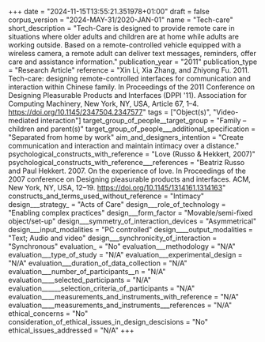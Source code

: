 +++
date = "2024-11-15T13:55:21.351978+01:00"
draft = false
corpus_version = "2024-MAY-31/2020-JAN-01"
name = "Tech-care"
short_description = "Tech-Care is designed to provide remote care in situations where older adults and children are at home while adults are working outside. Based on a remote-controlled vehicle equipped with a wireless camera, a remote adult can deliver text messages, reminders, offer care and assistance information."
publication_year = "2011"
publication_type = "Research Article"
reference = "Xin Li, Xia Zhang, and Zhiyong Fu. 2011. Tech-care: designing remote-controlled interfaces for communication and interaction within Chinese family. In Proceedings of the 2011 Conference on Designing Pleasurable Products and Interfaces (DPPI '11). Association for Computing Machinery, New York, NY, USA, Article 67, 1–4. https://doi.org/10.1145/2347504.2347577"
tags = ["Object(s)", "Video-mediated interaction"]
target_group_of_people__target_group = "Family – children and parent(s)"
target_group_of_people___additional_specification = "Separated from home by work"
aim_and_designers_intention = "Create communication and interaction and maintain intimacy over a distance."
psychological_constructs_with_reference = "Love (Russo & Hekkert, 2007)"
psychological_constructs_with_reference___references = "Beatriz Russo and Paul Hekkert. 2007. On the experience of love. In Proceedings of the 2007 conference on Designing pleasurable products and interfaces. ACM, New York, NY, USA, 12–19. https://doi.org/10.1145/1314161.1314163"
constructs_and_terms_used_without_reference = "Intimacy"
design___strategy_ = "Acts of Care"
design___role_of_technology = "Enabling complex practices"
design___form_factor = "Movable/semi-fixed object/set-up"
design___symmetry_of_interaction_devices = "Asymmetrical"
design___input_modalities = "PC controlled"
design____output_modalities = "Text; Audio and video"
design___synchronicity_of_interaction = "Synchronous"
evaluation_ = "No"
evaluation___methodology = "N/A"
evaluation___type_of_study = "N/A"
evaluation___experimental_design = "N/A"
evaluation___duration_of_data_collection = "N/A"
evaluation___number_of_participants__n = "N/A"
evaluation____selected_participants = "N/A"
evaluation______selection_criteria_of_participants = "N/A"
evaluation____measurements_and_instruments_with_reference = "N/A"
evaluation____measurements_and_instruments___references = "N/A"
ethical_concerns = "No"
consideration_of_ethical_issues_in_design_descisions = "No"
ethical_issues_addressed = "N/A"
+++
